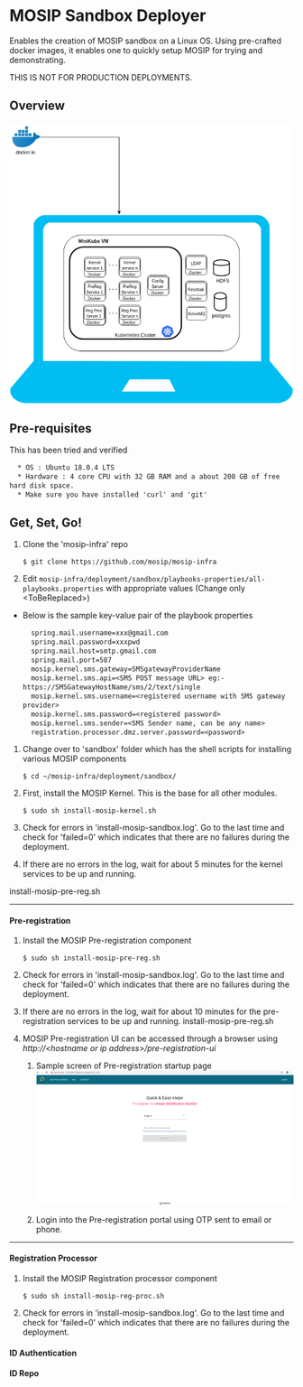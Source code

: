 # MOSIP Sandbox Deployer
  
Enables the creation of MOSIP sandbox on a Linux OS.  Using pre-crafted docker images, it enables one to quickly setup MOSIP for trying and demonstrating. 

THIS IS NOT FOR PRODUCTION DEPLOYMENTS.  

## Overview
![](images/sandbox-overview.png)

## Pre-requisites
This has been tried and verified

      * OS : Ubuntu 18.0.4 LTS
      * Hardware : 4 core CPU with 32 GB RAM and a about 200 GB of free hard disk space.
      * Make sure you have installed 'curl' and 'git'
      
## Get, Set, Go!
1. Clone the 'mosip-infra' repo

       $ git clone https://github.com/mosip/mosip-infra

1. Edit `mosip-infra/deployment/sandbox/playbooks-properties/all-playbooks.properties` with appropriate values (Change only \<ToBeReplaced\>)

  * Below is the sample key-value pair of the playbook properties
  
          spring.mail.username=xxx@gmail.com
          spring.mail.password=xxxpwd
          spring.mail.host=smtp.gmail.com
          spring.mail.port=587
          mosip.kernel.sms.gateway=SMSgatewayProviderName
          mosip.kernel.sms.api=<SMS POST message URL> eg:- https://SMSGatewayHostName/sms/2/text/single
          mosip.kernel.sms.username=<registered username with SMS gateway provider>
          mosip.kernel.sms.password=<registered password>
          mosip.kernel.sms.sender=<SMS Sender name, can be any name>
          registration.processor.dmz.server.password=<password>
          
1. Change over to 'sandbox' folder which has the shell scripts for installing various MOSIP components

       $ cd ~/mosip-infra/deployment/sandbox/

1. First, install the MOSIP Kernel.  This is the base for all other modules.

       $ sudo sh install-mosip-kernel.sh

1. Check for errors in 'install-mosip-sandbox.log'.  Go to the last time and check for 'failed=0' which indicates that there are no failures during the deployment.

1. If there are no errors in the log, wait for about 5 minutes for the kernel services to be up and running.

 install-mosip-pre-reg.sh
***  
  
#### Pre-registration 
1. Install the MOSIP Pre-registration component

       $ sudo sh install-mosip-pre-reg.sh
    
1. Check for errors in 'install-mosip-sandbox.log'.  Go to the last time and check for 'failed=0' which indicates that there are no failures during the deployment.

1. If there are no errors in the log, wait for about 10 minutes for the pre-registration services to be up and running.
 install-mosip-pre-reg.sh
 
1. MOSIP Pre-registration UI can be accessed through a browser using *http://\<hostname or ip address\>/pre-registration-ui*
   
    1. Sample screen of Pre-registration startup page
![](images/pre-reg-screehshot.png)
            
    1. Login into the Pre-registration portal using OTP sent to email or phone.  


***

#### Registration Processor
1. Install the MOSIP Registration processor component

       $ sudo sh install-mosip-reg-proc.sh
    
1. Check for errors in 'install-mosip-sandbox.log'.  Go to the last time and check for 'failed=0' which indicates that there are no failures during the deployment.


#### ID Authentication


#### ID Repo




